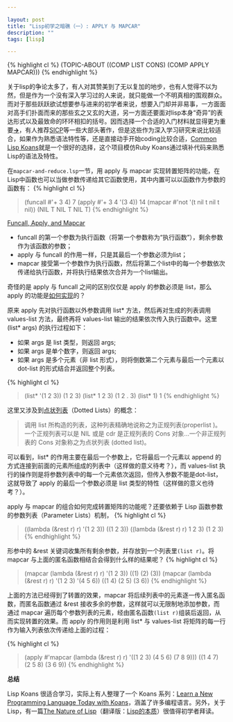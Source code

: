 ```yaml
---

layout: post
title: "Lisp初学之暗礁（一）: APPLY 与 MAPCAR"
description: ""
tags: [lisp]

---
```


{% highlight cl %}
(TOPIC-ABOUT ((COMP LIST CONS) (COMP APPLY MAPCAR)))
{% endhighlight %}

关于lisp的争论太多了，有人对其赞美到了无以复加的地步，也有人觉得不以为然，但是作为一个没有深入学习过的人来说，就只能做一个不明真相的围观群众。而对于那些跃跃欲试想要参与进来的初学者来说，想要入门却并非易事，一方面面对高手们扑面而来的那些玄之又玄的大道，另一方面还要面对lisp本身“奇异”的表达形式以及最致命的环环相扣的括号。因而选择一个合适的入门材料就显得更为重要[**&rarr;**](http://www.zhihu.com/question/19621539)，有人推荐[SICP](http://mitpress.mit.edu/sicp/full-text/book/book.html)等一些大部头著作，但是这些作为深入学习研究来说比较适合，如果作为熟悉语法特性等，还是直接动手开始coding比较合适，[Common Lisp Koans](https://github.com/google/lisp-koans)就是一个很好的选择，这个项目模仿Ruby Koans通过填补代码来熟悉Lisp的语法及特性。

在`mapcar-and-reduce.lsp`一节，用 apply 与 mapcar 实现转置矩阵的功能，在Lisp中函数也可以当做参数传递给其它函数使用，其中内置可以以函数作为参数的函数有：
{% highlight cl %}
> (funcall #'+ 3 4)
7
> (apply #'+ 3 4 '(3 4))
14
> (mapcar #'not '(t nil t nil t nil))
(NIL T NIL T NIL T)
{% endhighlight %}

[Funcall, Apply, and Mapcar](http://www.n-a-n-o.com/lisp/cmucl-tutorials/LISP-tutorial-20.html)

* funcall 的第一个参数为执行函数（将第一个参数称为“执行函数”），剩余参数作为该函数的参数；
* apply 与 funcall 的作用一样，只是其最后一个参数必须为list；
* mapcar 接受第一个参数作为执行函数，然后将第二个list中的每一个参数依次传递给执行函数，并将执行结果依次合并为一个list输出。

奇怪的是 apply 与 funcall 之间的区别仅仅是 apply 的参数必须是 list，那么 apply 的功能是[如何实现](http://blog.csdn.net/ryuali2010/article/details/7816559)的？

原来 apply 先对执行函数以外参数调用 list* 方法，然后再对生成的列表调用 values-list 方法，最终再将 values-list 输出的结果依次传入执行函数中。这里 (list* args) 的执行过程如下：

* 如果 args 是 list 类型，则返回 args;
* 如果 args 是单个数字，则返回 args;
* 如果 args 是多个元素（非 list 形式），则将倒数第二个元素与最后一个元素以 dot-list 的形式结合并返回整个列表。

{% highlight cl %}
> (list* '(1 2 3))
(1 2 3)
> (list* 1 2 3)
(1 2 . 3)
> (list* 1)
1
{% endhighlight %}

这里又涉及到[点状列表](https://acl.readthedocs.org/en/latest/zhCN/ch3-cn.html)（Dotted Lists）的概念：
> 调用 list 所构造的列表，这种列表精确地说称之为正规列表(properlist )。一个正规列表可以是 NIL 或是 cdr 是正规列表的 Cons 对象…一个非正规列表的 Cons 对象称之为点状列表 (dotted list)。

可以看到，list* 的作用主要在最后一个参数上，它将最后一个元素以 append 的方式连接到前面的元素所组成的列表中（这样做的意义待考？），而 values-list 执行的操作则是将参数列表中的每一个元素依次返回，但传入参数不能是dot-list，这就导致了 apply 的最后一个参数必须是 list 类型的特性（这样做的意义也待考？）。

apply 与 mapcar 的组合如何完成转置矩阵的功能呢？还要依赖于 Lisp 函数参数的参数列表（Parameter Lists）机制，
{% highlight cl %}
> ((lambda (&rest r) r) '(1 2 3))
((1 2 3))
> ((lambda (&rest r) r) 1 2 3)
(1 2 3)
{% endhighlight %}

形参中的 &rest 关键词收集所有剩余参数，并存放到一个列表里`(list r)`。将 mapcar 与上面的匿名函数相结合会得到什么样的结果呢？
{% highlight cl %}
> (mapcar (lambda (&rest r) r) '(1 2 3))
((1) (2) (3))
> (mapcar (lambda (&rest r) r) '(1 2 3) '(4 5 6))
((1 4) (2 5) (3 6))
{% endhighlight %}

上面的方法已经得到了转置的效果，mapcar 将后续列表中的元素逐一传入匿名函数，而匿名函数通过 &rest 接收多余的参数，这样就可以无限制地添加参数，而通过 mapcar 遍历每个参数列表的元素，经由匿名函数`(list r)`组装后返回，从而实现转置的效果。而 apply 的作用则是利用 list* 与 values-list 将矩阵的每一行作为输入列表依次传递给上面的过程：

{% highlight cl %}
> (apply #'mapcar (lambda (&rest r) r) '((1 2 3) (4 5 6) (7 8 9)))
((1 4 7) (2 5 8) (3 6 9))
{% endhighlight %}

**总结**

Lisp Koans 很适合学习，实际上有人整理了一个 Koans 系列：[Learn a New Programming Language Today with Koans](http://www.lauradhamilton.com/learn-a-new-programming-language-today-with-koans)，涵盖了许多编程语言。另外，关于 Lisp，有一篇[The Nature of Lisp](http://www.defmacro.org/ramblings/lisp.html)（翻译版：[Lisp的本质](http://www.csdn.net/article/2012-11-22/2812113-The-Nature-Of-Lisp)）很值得初学者拜读。
